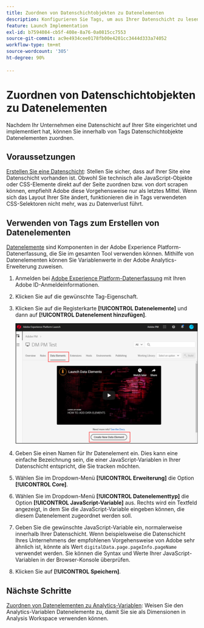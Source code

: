 ```yaml
---
title: Zuordnen von Datenschichtobjekten zu Datenelementen
description: Konfigurieren Sie Tags, um aus Ihrer Datenschicht zu lesen.
feature: Launch Implementation
exl-id: b7594084-cb5f-408e-8a76-0a0815cc7553
source-git-commit: ac9e4934cee0178fb00e4201cc3444d333a74052
workflow-type: tm+mt
source-wordcount: '305'
ht-degree: 90%

---
```


# Zuordnen von Datenschichtobjekten zu Datenelementen

Nachdem Ihr Unternehmen eine Datenschicht auf Ihrer Site eingerichtet und implementiert hat, können Sie innerhalb von Tags Datenschichtobjekte Datenelementen zuordnen.

## Voraussetzungen

[Erstellen Sie eine Datenschicht](../prepare/data-layer.md): Stellen Sie sicher, dass auf Ihrer Site eine Datenschicht vorhanden ist. Obwohl Sie technisch alle JavaScript-Objekte oder CSS-Elemente direkt auf der Seite zuordnen bzw. von dort scrapen können, empfiehlt Adobe diese Vorgehensweise nur als letztes Mittel. Wenn sich das Layout Ihrer Site ändert, funktionieren die in Tags verwendeten CSS-Selektoren nicht mehr, was zu Datenverlust führt.

## Verwenden von Tags zum Erstellen von Datenelementen

[Datenelemente](https://experienceleague.adobe.com/docs/experience-platform/tags/ui/data-elements.html?lang=de) sind Komponenten in der Adobe Experience Platform-Datenerfassung, die Sie im gesamten Tool verwenden können. Mithilfe von Datenelementen können Sie Variablenwerte in der Adobe Analytics-Erweiterung zuweisen.

1. Anmelden bei [Adobe Experience Platform-Datenerfassung](https://experience.adobe.com/data-collection) mit Ihren Adobe ID-Anmeldeinformationen.
1. Klicken Sie auf die gewünschte Tag-Eigenschaft.
1. Klicken Sie auf die Registerkarte **[!UICONTROL Datenelemente]** und dann auf **[!UICONTROL Datenelement hinzufügen]**.

   ![Datenelement erstellen](assets/createelement.png)

1. Geben Sie einen Namen für Ihr Datenelement ein. Dies kann eine einfache Bezeichnung sein, die einer JavaScript-Variablen in Ihrer Datenschicht entspricht, die Sie tracken möchten.
1. Wählen Sie im Dropdown-Menü **[!UICONTROL Erweiterung]** die Option **[!UICONTROL Core]**.
1. Wählen Sie im Dropdown-Menü **[!UICONTROL Datenelementtyp]** die Option **[!UICONTROL JavaScript-Variable]** aus. Rechts wird ein Textfeld angezeigt, in dem Sie die JavaScript-Variable eingeben können, die diesem Datenelement zugeordnet werden soll.
1. Geben Sie die gewünschte JavaScript-Variable ein, normalerweise innerhalb Ihrer Datenschicht. Wenn beispielsweise die Datenschicht Ihres Unternehmens der empfohlenen Vorgehensweise von Adobe sehr ähnlich ist, könnte als Wert `digitalData.page.pageInfo.pageName` verwendet werden. Sie können die Syntax und Werte Ihrer JavaScript-Variablen in der Browser-Konsole überprüfen.
1. Klicken Sie auf **[!UICONTROL Speichern]**.

## Nächste Schritte

[Zuordnen von Datenelementen zu Analytics-Variablen](elements-to-variable.md): Weisen Sie den Analytics-Variablen Datenelemente zu, damit Sie sie als Dimensionen in Analysis Workspace verwenden können.

